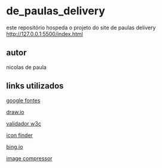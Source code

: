 # de_paulas_delivery
este repositório hospeda o projeto do site de paulas delivery http://127.0.0.1:5500/index.html
## autor
nicolas de paula
## links utilizados 
[google fontes](https://fonts.google.com/)

[draw.io](https://app.diagrams.net/)

[validador w3c](https://validator.w3.org/)

[icon finder](https://www.iconfinder.com/search?q=arrow&sort=relevance&price=free)

[bing.io](https://www.bing.com/images/create?q=logotipo%20para%20delivery%20que%20envolva%20moto%20e%20entrega&rt=4&FORM=GENCRE&id=1-65c14099a2fb4a4dac447a5be0cf8f8c)

[image compressor](https://imagecompressor.com/)
